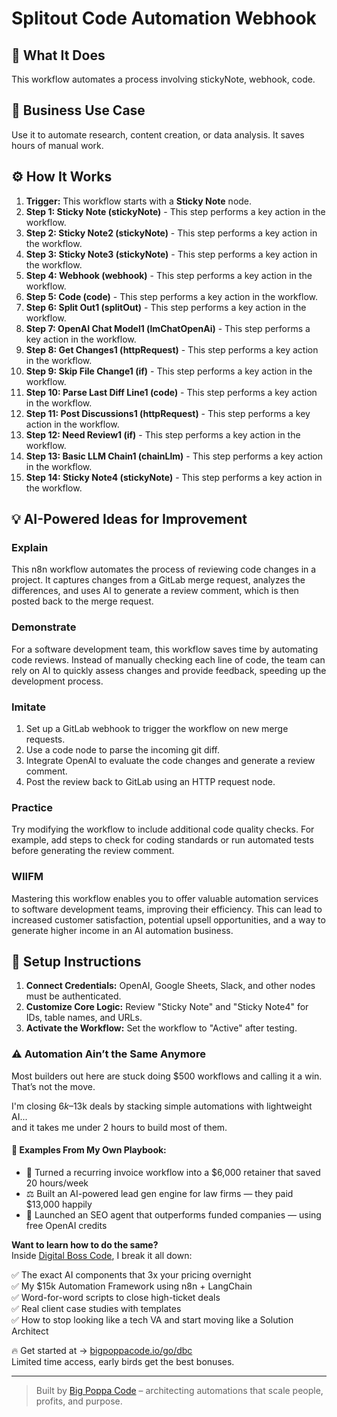 # Splitout Code Automation Webhook

## 🚀 What It Does
This workflow automates a process involving stickyNote, webhook, code.

## 💼 Business Use Case
Use it to automate research, content creation, or data analysis. It saves hours of manual work.

## ⚙️ How It Works
1.  **Trigger:** This workflow starts with a **Sticky Note** node.
2. **Step 1: Sticky Note (stickyNote)** - This step performs a key action in the workflow.
3. **Step 2: Sticky Note2 (stickyNote)** - This step performs a key action in the workflow.
4. **Step 3: Sticky Note3 (stickyNote)** - This step performs a key action in the workflow.
5. **Step 4: Webhook (webhook)** - This step performs a key action in the workflow.
6. **Step 5: Code (code)** - This step performs a key action in the workflow.
7. **Step 6: Split Out1 (splitOut)** - This step performs a key action in the workflow.
8. **Step 7: OpenAI Chat Model1 (lmChatOpenAi)** - This step performs a key action in the workflow.
9. **Step 8: Get Changes1 (httpRequest)** - This step performs a key action in the workflow.
10. **Step 9: Skip File Change1 (if)** - This step performs a key action in the workflow.
11. **Step 10: Parse Last Diff Line1 (code)** - This step performs a key action in the workflow.
12. **Step 11: Post Discussions1 (httpRequest)** - This step performs a key action in the workflow.
13. **Step 12: Need Review1 (if)** - This step performs a key action in the workflow.
14. **Step 13: Basic LLM Chain1 (chainLlm)** - This step performs a key action in the workflow.
15. **Step 14: Sticky Note4 (stickyNote)** - This step performs a key action in the workflow.

## 💡 AI-Powered Ideas for Improvement
### Explain
This n8n workflow automates the process of reviewing code changes in a project. It captures changes from a GitLab merge request, analyzes the differences, and uses AI to generate a review comment, which is then posted back to the merge request.

### Demonstrate
For a software development team, this workflow saves time by automating code reviews. Instead of manually checking each line of code, the team can rely on AI to quickly assess changes and provide feedback, speeding up the development process.

### Imitate
1. Set up a GitLab webhook to trigger the workflow on new merge requests.
2. Use a code node to parse the incoming git diff.
3. Integrate OpenAI to evaluate the code changes and generate a review comment.
4. Post the review back to GitLab using an HTTP request node.

### Practice
Try modifying the workflow to include additional code quality checks. For example, add steps to check for coding standards or run automated tests before generating the review comment.

### WIIFM
Mastering this workflow enables you to offer valuable automation services to software development teams, improving their efficiency. This can lead to increased customer satisfaction, potential upsell opportunities, and a way to generate higher income in an AI automation business.

## 🔧 Setup Instructions
1. **Connect Credentials:** OpenAI, Google Sheets, Slack, and other nodes must be authenticated.
2. **Customize Core Logic:** Review "Sticky Note" and "Sticky Note4" for IDs, table names, and URLs.
3. **Activate the Workflow:** Set the workflow to "Active" after testing.

### ⚠️ Automation Ain’t the Same Anymore

Most builders out here are stuck doing $500 workflows and calling it a win.  
That’s not the move.  

I'm closing $6k–$13k deals by stacking simple automations with lightweight AI...  
and it takes me under 2 hours to build most of them.

#### 🧠 Examples From My Own Playbook:
- 🔁 Turned a recurring invoice workflow into a $6,000 retainer that saved 20 hours/week  
- ⚖️ Built an AI-powered lead gen engine for law firms — they paid $13,000 happily  
- 🚀 Launched an SEO agent that outperforms funded companies — using free OpenAI credits  

**Want to learn how to do the same?**  
Inside [Digital Boss Code](https://bigpoppacode.io/go/dbc), I break it all down:

✅ The exact AI components that 3x your pricing overnight  
✅ My $15k Automation Framework using n8n + LangChain  
✅ Word-for-word scripts to close high-ticket deals  
✅ Real client case studies with templates  
✅ How to stop looking like a tech VA and start moving like a Solution Architect  

🔥 Get started at → [bigpoppacode.io/go/dbc](https://bigpoppacode.io/go/dbc)  
Limited time access, early birds get the best bonuses.

---
> Built by [Big Poppa Code](https://bigpoppacode.io) – architecting automations that scale people, profits, and purpose.
